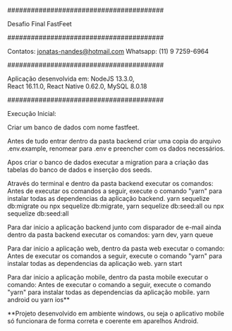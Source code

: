 ########################################
  
  Desafio Final FastFeet

########################################

Contatos: jonatas-nandes@hotmail.com
Whatsapp: (11) 9 7259-6964

########################################

Aplicação desenvolvida em:
NodeJS 13.3.0,<br>
React 16.11.0,
React Native 0.62.0,
MySQL 8.0.18

########################################

Execução Inicial:

Criar um banco de dados com nome fastfeet.

Antes de tudo entrar dentro da pasta backend criar uma copia do arquivo .env.example, renomear para .env e preencher com os dados necessários.

Apos criar o banco de dados executar a migration para a criação das tabelas do banco de dados e inserção dos seeds.

Através do terminal e dentro da pasta backend executar os comandos:
Antes de executar os comandos a seguir, execute o comando "yarn" para instalar todas as dependencias da aplicação backend. 
yarn sequelize db:migrate ou npx sequelize db:migrate,
yarn sequelize db:seed:all ou npx sequelize db:seed:all

Para dar inicio a aplicação backend junto com disparador de e-mail ainda dentro da pasta backend executar os comandos:
yarn dev,
yarn queue

Para dar inicio a aplicação web, dentro da pasta web executar o comando:
Antes de executar os comandos a seguir, execute o comando "yarn" para instalar todas as dependencias da aplicação web.
yarn start

Para dar inicio a aplicação mobile, dentro da pasta mobile executar o comando:
Antes de executar o comando a seguir, execute o comando "yarn" para instalar todas as dependencias da aplicação mobile.
yarn android ou yarn ios**

**Projeto desenvolvido em ambiente windows, ou seja o aplicativo mobile só funcionara de forma correta e coerente em aparelhos Android.
